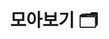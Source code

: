 ---
layout: "collection"
searchHidden: true
title: "모아보기 🗂️"
description: "공부하면서 정리한 것들 모아보기. 📒"
url: "/collection/"
summary: collection
useSection: true # Priority 1
useCategory: false # Priority 2
useTag: false # Priority 3
cover:
  hidden: false
menu:
  - title: "📄 Java"
    description: "Java를 학습하면서 정리한 글"
    url: "/categories/java/"
    cover:
      hidden: false
      image: "/logo/logo-java.png"
      alt: "Java"
  - title: "📄 JPA"
    description: "JPA를 학습하면서 정리한 글"
    url: "/categories/jpa/"
    cover:
      hidden: false
      image: "/logo/logo-jpa.png"
      alt: "JPA"
---